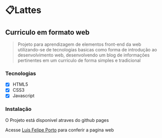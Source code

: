 
# :clipboard:Lattes 
## Curriculo em formato web

> Projeto para aprendizagem 
> de elementos front-end da web
> utilizando-se de  tecnologias basicas 
> como forma de introdução
> ao desenvolvimento web, 
> desenvolvendo um blog de informações
> pertinentes em um curriculo 
> de forma simples e tradicional



### Tecnologias
- [x] HTML5
- [x] CSS3
- [x] Javascript

### Instalação
O Projeto está disponivel atraves do github pages

Acesse [Luis Felipe Porto](https://nodejs.org/) para conferir a pagina web
